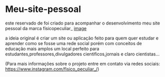 # Meu-site-pessoal
este reservado de foi criado para acompanhar o desenvolvimento meu site pessoal da marca físicopeculiar_
[image](https://user-images.githubusercontent.com/95295070/156925125-6f047226-3171-47de-a44e-1a82e5bd331b.png)

a ideia  original é criar um site ou aplicação feito para quem quer estudar e aprender como se fosse uma rede social porém com conceitos de educação mais amplos um local perfeito para estudantes,professores,divulgadores cientificos,jornais e claro cientistas... 

(Para mais informações sobre o projeto entre em contato via redes sociais: https://www.instagram.com/fisico_peculiar_/)
